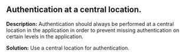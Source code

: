 
Authentication at a central location.
-------

**Description:**
Authentication should always be performed at a central location in the application in order to prevent missing authentication on certain levels in the application.


**Solution:**
Use a central location for authentication.

	